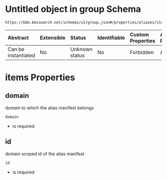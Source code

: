 # Untitled object in group Schema

```txt
https://bbm.bmssearch.net/schemas/v1/group.json#/properties/aliases/items
```



| Abstract            | Extensible | Status         | Identifiable | Custom Properties | Additional Properties | Access Restrictions | Defined In                                                                      |
| :------------------ | :--------- | :------------- | :----------- | :---------------- | :-------------------- | :------------------ | :------------------------------------------------------------------------------ |
| Can be instantiated | No         | Unknown status | No           | Forbidden         | Allowed               | none                | [group.schema.json*](../../schemas/v1/group.schema.json "open original schema") |

# items Properties



## domain

domain to which the alias manifest belongs

`domain`

*   is required

## id

domain scoped id of the alias manifest

`id`

*   is required
